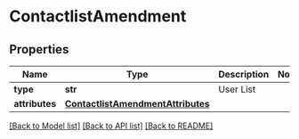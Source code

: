 # ContactlistAmendment

## Properties
Name | Type | Description | Notes
------------ | ------------- | ------------- | -------------
**type** | **str** | User List | 
**attributes** | [**ContactlistAmendmentAttributes**](ContactlistAmendmentAttributes.md) |  | 

[[Back to Model list]](../README.md#documentation-for-models) [[Back to API list]](../README.md#documentation-for-api-endpoints) [[Back to README]](../README.md)


